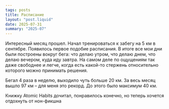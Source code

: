 ```yaml
---
tags: posts
title: Расписание
layout: "post.liquid"
date: 2025-07-31
summary: "2025-07"
---
```


Интересный месяц прошел. Начал тренироваться к забегу на 5 км в сентябре. Появилось первое подобие расписания. В итоге все мои дни были построены вокруг бега: что делаю утром, что делаю днем, что делаю вечером, куда иду завтра. На самом деле по ощущениям так даже свободнее и легче, когда есть какой-то стержень относительно которого можно принимать решения.

Бегал 4 раза в неделю, выходило чуть больше 20 км. За весь месяц вышло 97 км – для меня это рекорд. До этого было максимум 40 км.

Книжку Atomic Habits дочитал, понравилось конечно, но теперь хочется отдохнуть от нон-фикшна
